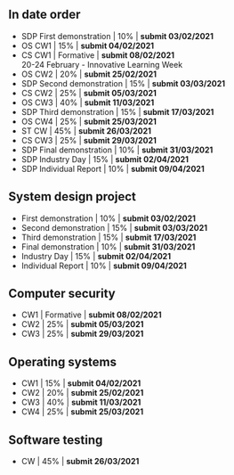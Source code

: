 <!-- ## Professional Issues

- CW1 | 30% | **submit 16/10/2020**
- CW2 | 20% | **submit 06/11/2020**
- CW3 | 50% | **submit 22/01/2021**

## Informatics Large Practical

- CW1 | 25% | **submit 09/10/2020**
- CW2 | 75% | **submit 04/12/2020**

## Introduction to Databases

- SQL coursework | 25% | start 28/10/2020 | **submit 06/11/2020**
- Online test | 25% | on **18/11/2020** -->

## In date order

- SDP First demonstration | 10% | **submit 03/02/2021**
- OS CW1 | 15% | **submit 04/02/2021**
- CS CW1 | Formative | **submit 08/02/2021**  
  20-24 February - Innovative Learning Week
- OS CW2 | 20% | **submit 25/02/2021**
- SDP Second demonstration | 15% | **submit 03/03/2021**
- CS CW2 | 25% | **submit 05/03/2021**
- OS CW3 | 40% | **submit 11/03/2021**
- SDP Third demonstration | 15% | **submit 17/03/2021**
- OS CW4 | 25% | **submit 25/03/2021**
- ST CW | 45% | **submit 26/03/2021**
- CS CW3 | 25% | **submit 29/03/2021**
- SDP Final demonstration | 10% | **submit 31/03/2021**
- SDP Industry Day | 15% | **submit 02/04/2021**
- SDP Individual Report | 10% | **submit 09/04/2021**

## System design project

- First demonstration | 10% | **submit 03/02/2021**
- Second demonstration | 15% | **submit 03/03/2021**
- Third demonstration | 15% | **submit 17/03/2021**
- Final demonstration | 10% | **submit 31/03/2021**
- Industry Day | 15% | **submit 02/04/2021**
- Individual Report | 10% | **submit 09/04/2021**

## Computer security

- CW1 | Formative | **submit 08/02/2021**
- CW2 | 25% | **submit 05/03/2021**
- CW3 | 25% | **submit 29/03/2021**

## Operating systems

- CW1 | 15% | **submit 04/02/2021**
- CW2 | 20% | **submit 25/02/2021**
- CW3 | 40% | **submit 11/03/2021**
- CW4 | 25% | **submit 25/03/2021**

## Software testing

- CW | 45% | **submit 26/03/2021**
